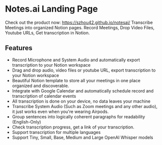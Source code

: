 # Notes.ai Landing Page
Check out the product now: https://szhou42.github.io/notesai/
Transcribe Meetings into organized Notion pages.
Record Meetings, Drop Video Files, Youtube URLs, Get transcription in Notion.

## Features

- Record Microphone and System Audio and automatically export transcription to your Notion workspace
- Drag and drop audio, video files or youtube URL, export transcription to your Notion workspace
- Beautiful Notion template to store all your meetings in one place organized and discoverable.
- Integrate with Google Calendar and automatically schedule record and transcription of calendar events
- All transcription is done on your device, no data leaves your machine
- Transcribe System Audio (Such as Zoom meetings and any other audio), it just works even when you're wearing Airpods.
- Group sentences into logically coherent paragraphs for readability (English-Only)
- Check transcription progress, get a link of your transcription.
- Support transcription for multiple languages
- Support Tiny, Small, Base, Medium and Large OpenAI Whisper models
